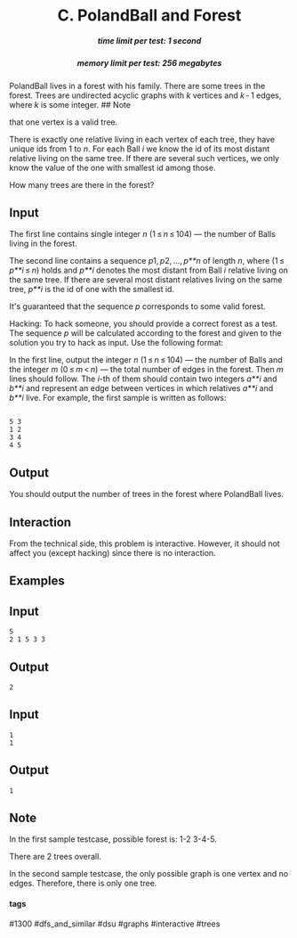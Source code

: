 <h1 style='text-align: center;'> C. PolandBall and Forest</h1>

<h5 style='text-align: center;'>time limit per test: 1 second</h5>
<h5 style='text-align: center;'>memory limit per test: 256 megabytes</h5>

PolandBall lives in a forest with his family. There are some trees in the forest. Trees are undirected acyclic graphs with *k* vertices and *k* - 1 edges, where *k* is some integer. ## Note

 that one vertex is a valid tree.

There is exactly one relative living in each vertex of each tree, they have unique ids from 1 to *n*. For each Ball *i* we know the id of its most distant relative living on the same tree. If there are several such vertices, we only know the value of the one with smallest id among those.

How many trees are there in the forest?

## Input

The first line contains single integer *n* (1 ≤ *n* ≤ 104) — the number of Balls living in the forest.

The second line contains a sequence *p*1, *p*2, ..., *p**n* of length *n*, where (1 ≤ *p**i* ≤ *n*) holds and *p**i* denotes the most distant from Ball *i* relative living on the same tree. If there are several most distant relatives living on the same tree, *p**i* is the id of one with the smallest id.

It's guaranteed that the sequence *p* corresponds to some valid forest.

Hacking: To hack someone, you should provide a correct forest as a test. The sequence *p* will be calculated according to the forest and given to the solution you try to hack as input. Use the following format:

In the first line, output the integer *n* (1 ≤ *n* ≤ 104) — the number of Balls and the integer *m* (0 ≤ *m* < *n*) — the total number of edges in the forest. Then *m* lines should follow. The *i*-th of them should contain two integers *a**i* and *b**i* and represent an edge between vertices in which relatives *a**i* and *b**i* live. For example, the first sample is written as follows:


```
  
5 3  
1 2  
3 4  
4 5  

```
## Output

You should output the number of trees in the forest where PolandBall lives.

## Interaction

From the technical side, this problem is interactive. However, it should not affect you (except hacking) since there is no interaction.

## Examples

## Input


```
5  
2 1 5 3 3
```
## Output


```
2
```
## Input


```
1  
1  

```
## Output


```
1
```
## Note

In the first sample testcase, possible forest is: 1-2 3-4-5. 

There are 2 trees overall.

In the second sample testcase, the only possible graph is one vertex and no edges. Therefore, there is only one tree.



#### tags 

#1300 #dfs_and_similar #dsu #graphs #interactive #trees 